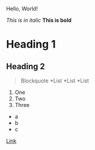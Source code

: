 Hello, World!

*This is in italic*
**This is bold**
# Heading 1
## Heading 2
>Blockquote
>*List
>*List
>*List

1. One
2. Two
3. Three

- a
- b
- c

[Link](http://a.com)

